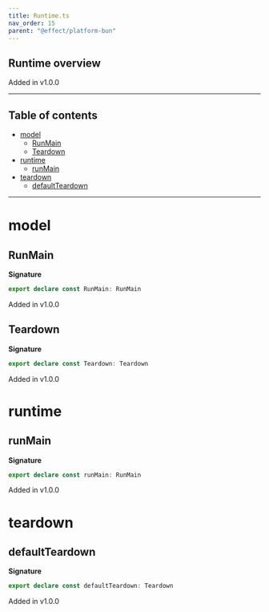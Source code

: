 ```yaml
---
title: Runtime.ts
nav_order: 15
parent: "@effect/platform-bun"
---
```


## Runtime overview

Added in v1.0.0

---

<h2 class="text-delta">Table of contents</h2>

- [model](#model)
  - [RunMain](#runmain)
  - [Teardown](#teardown)
- [runtime](#runtime)
  - [runMain](#runmain-1)
- [teardown](#teardown-1)
  - [defaultTeardown](#defaultteardown)

---

# model

## RunMain

**Signature**

```ts
export declare const RunMain: RunMain
```

Added in v1.0.0

## Teardown

**Signature**

```ts
export declare const Teardown: Teardown
```

Added in v1.0.0

# runtime

## runMain

**Signature**

```ts
export declare const runMain: RunMain
```

Added in v1.0.0

# teardown

## defaultTeardown

**Signature**

```ts
export declare const defaultTeardown: Teardown
```

Added in v1.0.0
